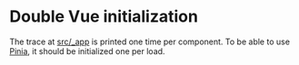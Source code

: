 # Double Vue initialization

The trace at [src/_app](src/_app.ts) is printed one time per component.
To be able to use [Pinia](https://pinia.vuejs.org/), it should be initialized one per load.

